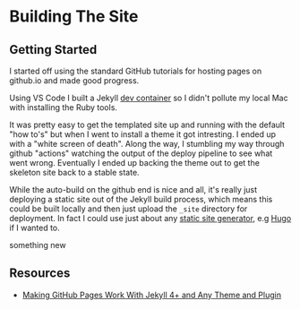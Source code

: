 # Building The Site

## Getting Started

I started off using the standard GitHub tutorials for hosting pages on github.io and made good progress.

Using VS Code I built a Jekyll [dev container](https://code.visualstudio.com/docs/devcontainers/containers) so I didn't pollute my local Mac with installing the Ruby tools.

It was pretty easy to get the templated site up and running with the default "how to's" but when I went to install a theme it got intresting. I ended up with a "white screen of death". Along the way, I stumbling my way through github "actions" watching the output of the deploy pipeline to see what went wrong. Eventually I ended up backing the theme out to get the skeleton site back to a stable state.

While the auto-build on the github end is nice and all, it's really just deploying a static site out of the Jekyll build process, which means this could be built locally and then just upload the `_site` directory for deployment. In fact I could use just about any [static site generator](https://jamstack.org/generators/), e.g [Hugo](https://gohugo.io/) if I wanted to.

something new

## Resources

- [Making GitHub Pages Work With Jekyll 4+ and Any Theme and Plugin ](https://www.moncefbelyamani.com/making-github-pages-work-with-latest-jekyll/)